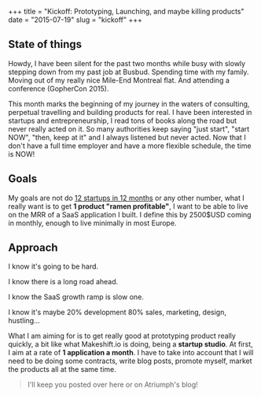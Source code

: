 +++
title = "Kickoff: Prototyping, Launching, and maybe killing products"
date = "2015-07-19"
slug = "kickoff"
+++

## State of things

Howdy, I have been silent for the past two months while busy with slowly
stepping down from my past job at Busbud. Spending time with my family.
Moving out of my really nice Mile-End Montreal flat. And attending a conference
(GopherCon 2015).

This month marks the beginning of my journey in the waters of consulting,
perpetual travelling and building products for real. I have been interested
in startups and entrepreneurship, I read tons of books along the road but never
really acted on it. So many authorities keep saying "just start", "start NOW",
"then, keep at it" and I always listened but never acted. Now that I don't have
a full time employer and have a more flexible schedule, the time is NOW!

## Goals

My goals are not do [12 startups in 12 months](http://levels.io) or any other
number, what I really want is to get **1 product "ramen profitable"**, I want to
be able to live on the MRR of a SaaS application I built. I define this by
2500$USD coming in monthly, enough to live minimally in most Europe.

## Approach

I know it's going to be hard.

I know there is a long road ahead.

I know the SaaS growth ramp is slow one.

I know it's maybe 20% development 80% sales, marketing, design, hustling...

What I am aiming for is to get really good at prototyping product really quickly,
a bit like what Makeshift.io is doing, being a **startup studio**. At first, I aim
at a rate of **1 application a month**. I have to take into account that I will
need to be doing some contracts, write blog posts, promote myself, market the
products all at the same time.


> I'll keep you posted over here or on Atriumph's blog!
